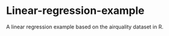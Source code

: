 Linear-regression-example
===========================

A linear regression example based on the airquality dataset in R.
